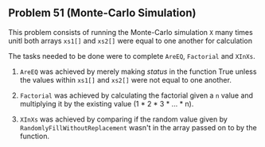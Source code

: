 
## Problem 51 (Monte-Carlo Simulation)

This problem consists of running the Monte-Carlo simulation `X` many times unitl both arrays `xs1[]` and `xs2[]` were equal to one another for calculation

The tasks needed to be done were to complete `AreEQ`, `Factorial` and `XInXs`.

1. `AreEQ` was achieved by merely making *status* in the function True unless the values within `xs1[]` and `xs2[]` were not equal to one another.

2. `Factorial` was achieved by calculating the factorial given a `n` value and multiplying it by the existing value (1 * 2 * 3 * ... * n).

3. `XInXs` was achieved by comparing if the random value given by `RandomlyFillWithoutReplacement` wasn't in the array passed on to by the function.
